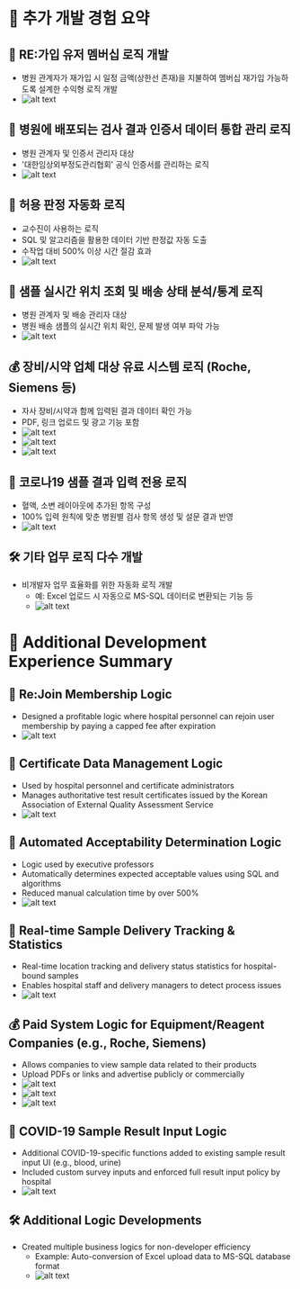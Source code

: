 # 💼 추가 개발 경험 요약

## 🔁 RE:가입 유저 멤버십 로직 개발
- 병원 관계자가 재가입 시 일정 금액(상한선 존재)을 지불하여 멤버십 재가입 가능하도록 설계한 수익형 로직 개발
- ![alt text](../images/image-4.png)

## 📜 병원에 배포되는 검사 결과 인증서 데이터 통합 관리 로직
- 병원 관계자 및 인증서 관리자 대상
- '대한임상외부정도관리협회' 공식 인증서를 관리하는 로직
- ![alt text](../images/image-6.png)

## 🤖 허용 판정 자동화 로직
- 교수진이 사용하는 로직
- SQL 및 알고리즘을 활용한 데이터 기반 판정값 자동 도출
- 수작업 대비 500% 이상 시간 절감 효과
- ![alt text](../images/image-temp1.png)

## 🚚 샘플 실시간 위치 조회 및 배송 상태 분석/통계 로직
- 병원 관계자 및 배송 관리자 대상
- 병원 배송 샘플의 실시간 위치 확인, 문제 발생 여부 파악 가능
- ![alt text](../images/image-temp2.png)

## 💰 장비/시약 업체 대상 유료 시스템 로직 (Roche, Siemens 등)
- 자사 장비/시약과 함께 입력된 결과 데이터 확인 가능
- PDF, 링크 업로드 및 광고 기능 포함
- ![alt text](../images/image-temp3.png)
- ![alt text](../images/image-temp4.png)
- ![alt text](../images/image-temp5.png)

## 🦠 코로나19 샘플 결과 입력 전용 로직
- 혈액, 소변 레이아웃에 추가된 항목 구성
- 100% 입력 원칙에 맞춘 병원별 검사 항목 생성 및 설문 결과 반영
- ![alt text](../images/image-temp6.png)

## 🛠️ 기타 업무 로직 다수 개발
- 비개발자 업무 효율화를 위한 자동화 로직 개발
  - 예: Excel 업로드 시 자동으로 MS-SQL 데이터로 변환되는 기능 등
  - ![alt text](../images/image-temp7.png)

# 💼 Additional Development Experience Summary

## 🔁 Re:Join Membership Logic
- Designed a profitable logic where hospital personnel can rejoin user membership by paying a capped fee after expiration
- ![alt text](../images/image-5.png)

## 📜 Certificate Data Management Logic
- Used by hospital personnel and certificate administrators
- Manages authoritative test result certificates issued by the Korean Association of External Quality Assessment Service
- ![alt text](../images/image-7.png)

## 🤖 Automated Acceptability Determination Logic
- Logic used by executive professors
- Automatically determines expected acceptable values using SQL and algorithms
- Reduced manual calculation time by over 500%
- ![alt text](../images/image-temp1.png)

## 🚚 Real-time Sample Delivery Tracking & Statistics
- Real-time location tracking and delivery status statistics for hospital-bound samples
- Enables hospital staff and delivery managers to detect process issues
- ![alt text](../images/image-temp2.png)

## 💰 Paid System Logic for Equipment/Reagent Companies (e.g., Roche, Siemens)
- Allows companies to view sample data related to their products
- Upload PDFs or links and advertise publicly or commercially
- ![alt text](../images/image-temp3.png)
- ![alt text](../images/image-temp4.png)
- ![alt text](../images/image-temp5.png)

## 🦠 COVID-19 Sample Result Input Logic
- Additional COVID-19-specific functions added to existing sample result input UI (e.g., blood, urine)
- Included custom survey inputs and enforced full result input policy by hospital
- ![alt text](../images/image-temp6.png)

## 🛠️ Additional Logic Developments
- Created multiple business logics for non-developer efficiency
  - Example: Auto-conversion of Excel upload data to MS-SQL database format
  - ![alt text](../images/image-temp7.png)
  
